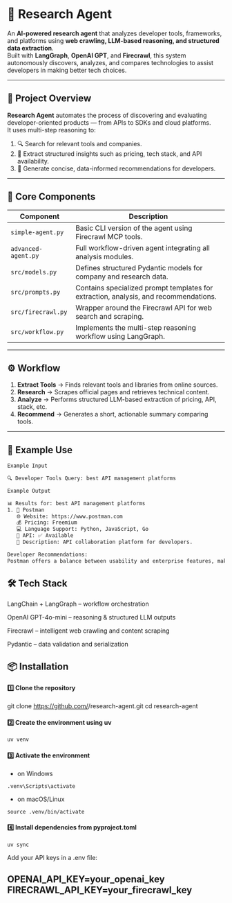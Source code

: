# 🤖 Research Agent

An **AI-powered research agent** that analyzes developer tools, frameworks, and platforms using **web crawling, LLM-based reasoning, and structured data extraction**.  
Built with **LangGraph**, **OpenAI GPT**, and **Firecrawl**, this system autonomously discovers, analyzes, and compares technologies to assist developers in making better tech choices.

---

## 🚀 Project Overview
**Research Agent** automates the process of discovering and evaluating developer-oriented products — from APIs to SDKs and cloud platforms.  
It uses multi-step reasoning to:
1. 🔍 Search for relevant tools and companies.
2. 🧠 Extract structured insights such as pricing, tech stack, and API availability.
3. 💬 Generate concise, data-informed recommendations for developers.

---

## 🧩 Core Components

| Component | Description |
|------------|--------------|
| `simple-agent.py` | Basic CLI version of the agent using Firecrawl MCP tools. |
| `advanced-agent.py` | Full workflow-driven agent integrating all analysis modules. |
| `src/models.py` | Defines structured Pydantic models for company and research data. |
| `src/prompts.py` | Contains specialized prompt templates for extraction, analysis, and recommendations. |
| `src/firecrawl.py` | Wrapper around the Firecrawl API for web search and scraping. |
| `src/workflow.py` | Implements the multi-step reasoning workflow using LangGraph. |

---

## ⚙️ Workflow
1. **Extract Tools** → Finds relevant tools and libraries from online sources.  
2. **Research** → Scrapes official pages and retrieves technical content.  
3. **Analyze** → Performs structured LLM-based extraction of pricing, API, stack, etc.  
4. **Recommend** → Generates a short, actionable summary comparing tools.

---

## 🧠 Example Use
```bash
Example Input

🔍 Developer Tools Query: best API management platforms

Example Output

📊 Results for: best API management platforms
1. 🏢 Postman
   🌐 Website: https://www.postman.com
   💰 Pricing: Freemium
   💻 Language Support: Python, JavaScript, Go
   🔌 API: ✅ Available
   📝 Description: API collaboration platform for developers.

Developer Recommendations:
Postman offers a balance between usability and enterprise features, making it ideal for small-to-medium teams.
```
## 🛠 Tech Stack

LangChain + LangGraph – workflow orchestration

OpenAI GPT-4o-mini – reasoning & structured LLM outputs

Firecrawl – intelligent web crawling and content scraping

Pydantic – data validation and serialization


## 📦 Installation
#### 1️⃣ Clone the repository
git clone https://github.com/<your-username>/research-agent.git
cd research-agent

#### 2️⃣ Create the environment using uv
```
uv venv
```
#### 3️⃣ Activate the environment
- on Windows
```
.venv\Scripts\activate
```
- on macOS/Linux
```
source .venv/bin/activate
```
#### 4️⃣ Install dependencies from pyproject.toml
```
uv sync
```
Add your API keys in a .env file:

OPENAI_API_KEY=your_openai_key
FIRECRAWL_API_KEY=your_firecrawl_key
---

